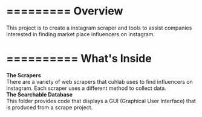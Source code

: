 =========
Overview
=========

This project is to create a instagram scraper and tools to assist companies interested in finding market place influencers on instagram.

==========
What's Inside
==========

<b> The Scrapers </b> </br>
There are a variety of web scrapers that cuhlab uses to find influencers on instagram. Each scraper uses a different method to collect data.</br>
<b> The Searchable Database </b></br>
This folder provides code that displays a GUI (Graphical User Interface) that is produced from a scrape project.
